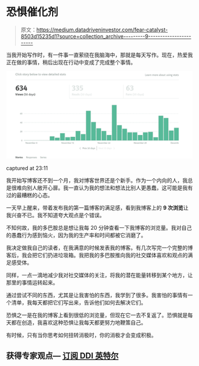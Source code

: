 # 恐惧催化剂

> 原文：<https://medium.datadriveninvestor.com/fear-catalyst-8503d15235d1?source=collection_archive---------9----------------------->

当我开始写作时，有一件事一直萦绕在我脑海中，那就是每天写作。现在，热爱我正在做的事情，稍后出现在行动中变成了完成整个事情。

![](img/2392a9afcfd82b48d14ca8aa3bb6c907.png)

captured at 23:11

我开始写博客还不到一个月，我对博客世界还是个新手。作为一个内向的人，我总是很难向别人敞开心扉。我一直认为我的想法和想法比别人更愚蠢，这可能是我有过的最糟糕的心态。

一天早上醒来，带着发布我的第一篇博客的满足感，看到我博客上的 **9 次浏览**让我兴奋不已。我不知道夸大观点是个错误。

不知何故，我的多巴胺总是想让我每 20 分钟查看一下我博客的浏览量。我对自己的愚蠢行为感到恼火，因为我的生产率和时间都被它消磨了。

我决定做我自己的读者，在我满意的时候发表我的博客。有几次写完一个完整的博客后，我会把它们扔进垃圾箱。我把我的多巴胺推向我的社交媒体喜欢和观点的满足感受体。

同样，一点一滴地减少我对社交媒体的关注，将我的潜在能量转移到某个地方，让那里的事情运转起来。

通过尝试不同的东西，尤其是让我害怕的东西，我学到了很多。我害怕的事情有一个清单，我每天都把它们写出来，告诉他们如何去解决它们。

恐惧之一是在我的博客上看到很低的浏览量，但现在它一去不复返了。恐惧就是每天都在创造，我喜欢这种恐惧让我每天都更努力地鞭策自己。

有时候，只有当你思考如何扭转消极时，你的消极才会变成积极。

## 获得专家观点— [订阅 DDI 英特尔](https://datadriveninvestor.com/ddi-intel)